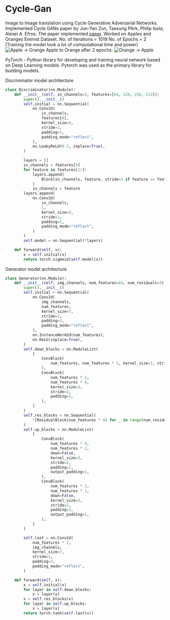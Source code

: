 # Cycle-Gan

Image to Image translation using Cycle Generative Adversarial Networks. Implemented Cycle GANs paper by Jun-Yan Zun, Taesung PArk, Philip Isola, Alexei A. Efros. The paper implemented [paper](https://arxiv.org/pdf/1703.10593.pdf). Worked on Apples and Oranges Eminist Dataset.
No. of Iterations = 1019
No. of Epochs = 2 (Training the model took a lot of computational time and power)
![Apple -> Orange](saved_images/apple_1000.png)
Apple to Orange after 2 epochs.
![Orange -> Apple](saved_images/orange_1000.png)

PyTorch - Python library for developing and training neural network based on Deep Learning models. Pytorch was used as the primary library for building models.

Discriminator model architecture

```Python
class Discriminator(nn.Module):
    def __init__(self, in_channels=3, features=[64, 128, 256, 512]):
        super().__init__()
        self.initial = nn.Sequential(
            nn.Conv2d(
                in_channels,
                features[0],
                kernel_size=4,
                stride=2,
                padding=1,
                padding_mode="reflect",
            ),
            nn.LeakyReLU(0.2, inplace=True),
        )

        layers = []
        in_channels = features[0]
        for feature in features[1:]:
            layers.append(
                Block(in_channels, feature, stride=1 if feature == features[-1] else 2)
            )
            in_channels = feature
        layers.append(
            nn.Conv2d(
                in_channels,
                1,
                kernel_size=4,
                stride=1,
                padding=1,
                padding_mode="reflect",
            )
        )
        self.model = nn.Sequential(*layers)

    def forward(self, x):
        x = self.initial(x)
        return torch.sigmoid(self.model(x))
```

Generator model architecture

```Python
class Generator(nn.Module):
    def __init__(self, img_channels, num_features=64, num_residuals=9):
        super().__init__()
        self.initial = nn.Sequential(
            nn.Conv2d(
                img_channels,
                num_features,
                kernel_size=7,
                stride=1,
                padding=3,
                padding_mode="reflect",
            ),
            nn.InstanceNorm2d(num_features),
            nn.ReLU(inplace=True),
        )
        self.down_blocks = nn.ModuleList(
            [
                ConvBlock(
                    num_features, num_features * 2, kernel_size=3, stride=2, padding=1
                ),
                ConvBlock(
                    num_features * 2,
                    num_features * 4,
                    kernel_size=3,
                    stride=2,
                    padding=1,
                ),
            ]
        )
        self.res_blocks = nn.Sequential(
            *[ResidualBlock(num_features * 4) for _ in range(num_residuals)]
        )
        self.up_blocks = nn.ModuleList(
            [
                ConvBlock(
                    num_features * 4,
                    num_features * 2,
                    down=False,
                    kernel_size=3,
                    stride=2,
                    padding=1,
                    output_padding=1,
                ),
                ConvBlock(
                    num_features * 2,
                    num_features * 1,
                    down=False,
                    kernel_size=3,
                    stride=2,
                    padding=1,
                    output_padding=1,
                ),
            ]
        )

        self.last = nn.Conv2d(
            num_features * 1,
            img_channels,
            kernel_size=7,
            stride=1,
            padding=3,
            padding_mode="reflect",
        )

    def forward(self, x):
        x = self.initial(x)
        for layer in self.down_blocks:
            x = layer(x)
        x = self.res_blocks(x)
        for layer in self.up_blocks:
            x = layer(x)
        return torch.tanh(self.last(x))


```
